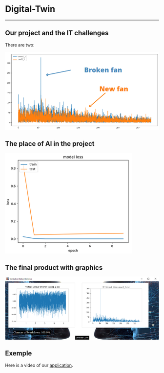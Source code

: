 # Digital-Twin
---
## Our project and the IT challenges
There are two:

![My Image](images/README_IMAGES/differencing_ffts.png)

## The place of AI in the project

![My Image](images/README_IMAGES/model_loss.png)

## The final product with graphics

![My Image](images/README_IMAGES/gui_exemple.png)


## Exemple
Here is a video of our [application](https://www.youtube.com/watch?v=_6Yb9YLgItU&list=PL_7_H9j4EBUP2sV3jfq105vpyNiUSdNKO&index=3 "Digital-Twin application.").

